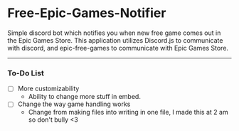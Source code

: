 # Free-Epic-Games-Notifier
Simple discord bot which notifies you when new free game comes out in the Epic Games Store. This application utilizes Discord.js to communicate with discord, and epic-free-games to communicate with Epic Games Store.

<hr>

### To-Do List

- [ ] More customizability
  - Ability to change more stuff in embed.  
- [ ] Change the way game handling works
  - Change from making files into writing in one file, I made this at 2 am so don't bully <3
  
  
  
